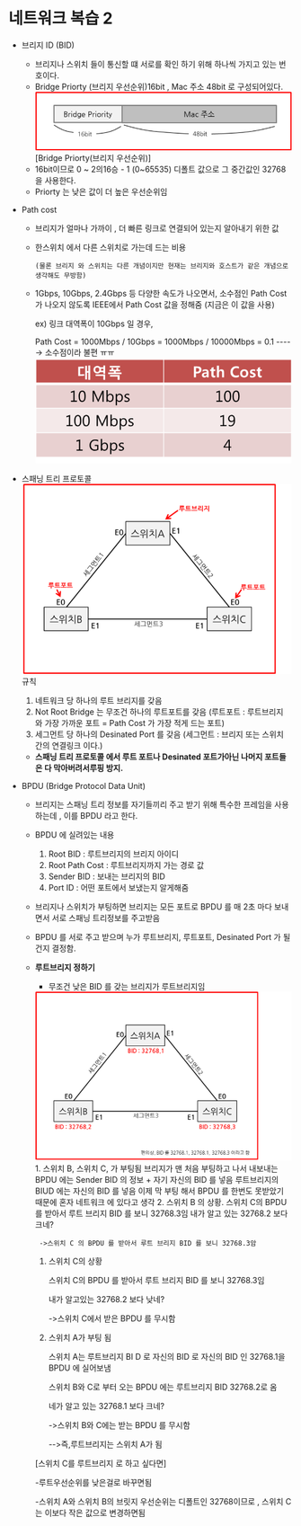 # 네트워크 복습 2

- 브리지 ID (BID)
  - 브리지나 스위치 들이 통신할 떄 서로를 확인 하기 위해 하나씩 가지고 있는 번호이다.
  - Bridge Priorty (브리지 우선순위)16bit , Mac 주소 48bit 로 구성되어있다.
    <img src="./image/a%20(1).png">
    [Bridge Priorty(브리지 우선순위)]
  - 16bit이므로  0 ~ 2의16승 - 1 (0~65535) 디폴트 값으로 그 중간값인 32768 을 사용한다.
  - Priorty 는 낮은 값이 더 높은 우선순위임
- Path cost 
  - 브리지가 얼마나 가까이 , 더 빠른 링크로 연결되어 있는지 알아내기 위한 값
  - 한스위치 에서 다른 스위치로 가는데 드는 비용
  
    ``` 
    (물론 브리지 와 스위치는 다른 개념이지만 현재는 브리지와 호스트가 같은 개념으로 생각해도 무방함)
    ```
  - 1Gbps, 10Gbps, 2.4Gbps 등 다양한 속도가 나오면서, 소수점인 Path Cost 가 나오지 않도록 IEEE에서 Path Cost 값을 정해줌 (지금은 이 값을 사용)
  
    ex) 링크 대역폭이 10Gbps 일 경우, 
      
    Path Cost = 1000Mbps / 10Gbps
    = 1000Mbps / 10000Mbps = 0.1 -----> 소수점이라 불편 ㅠㅠ
    <img src="./image/c.png">

- 스패닝 트리 프로토콜 
  <img src ="./image/e.png">
  규칙 
  
  1. 네트워크 당 하나의 루트 브리지를 갖음
  2. Not Root Bridge 는 무조건 하나의 루트포트를 갖음
  (루트포트 : 루트브리지 와 가장 가까운 포트 = Path Cost 가 가장 적게 드는 포트)
  3. 세그먼트 당 하나의 Desinated Port 를 갖음 
  (세그먼트 : 브리지 또는 스위치 간의 연결링크 이다.)
  - **스패닝 트리 프로토콜 에서 루트 포트나 Desinated 포트가아닌 나머지 포트들은 다 막아버려서루핑 방지.** 

- BPDU (Bridge Protocol Data Unit)
  - 브리지는 스패닝 트리 정보를 자기들끼리 주고 받기 위해 특수한 프레임을 사용하는데 , 이를 BPDU 라고 한다.
  - BPDU 에 실려있는 내용 
    1. Root BID : 루트브리지의 브리지 아이디
    2. Root Path Cost : 루트브리지까지 가는 경로 값
    3. Sender BID : 보내는 브리지의 BID
    4. Port ID : 어떤 포트에서 보냈는지 알게해줌

  - 브리지나 스위치가 부팅하면 브리지는 모든 포트로 BPDU 를 매 2초 마다 보내면서 서로 스패닝 트리정보를 주고받음
  - BPDU 를 서로 주고 받으며 누가 루트브리지, 루트포트, Desinated Port 가 될건지 결정함.
  
  * **루트브리지 정하기**
    - 무조건 낮은 BID 를 갖는 브리지가 루트브리지임
    <img  src="./image/f.png">
    1. 스위치 B, 스위치 C, 가 부팅됨
    브리지가 맨 처음 부팅하고 나서 내보내는 BPDU 에는 Sender BID 의 정보 + 자기 자신의 BID 를 넣음 루트브리지의 BIUD 에는 자신의 BID 를 넣음
    이제 막 부팅 해서 BPDU 를 한번도 못받았기 때문에 혼자 네트워크 에 있다고 생각
    2. 스위치 B 의 상황.
    스위치 C의 BPDU 를 받아서 루트 브리지 BID 를 보니 32768.3임
    내가 알고 있는 32768.2 보다 크네?

         ->스위치 C 의 BPDU 를 받아서 루트 브리지 BID 를 보니 32768.3암
    
         

      1. 스위치 C의 상황
   
         스위치 C의 BPDU 를 받아서 루트 브리지 BID 를 보니 32768.3임

         내가 알고있는 32768.2 보다 낮네?
          
         ->스위치 C에서 받은 BPDU 를 무시함

      4. 스위치 A가 부팅 됨 

          스위치 A는 루트브리지 BI        D 로 자신의 BID 로 자신의 BID 인 32768.1을 BPDU 에 실어보냄

         스위치 B와 C로 부터 오는 BPDU 에는 루트브리지 BID 32768.2로 옴

         네가 알고 있는 32768.1 보다 크네?

         ->스위치 B와 C에는 받는 BPDU 를 무시함

         -->즉,루트브리지는 스위치 A가 됨

      [스위치 C를 루트브리지 로 하고 싶다면]
      
      -루트우선순위를 낮은걸로 바꾸면됨

      -스위치 A와 스위치 B의 브릿지 우선순위는 디폴트인 32768이므로 , 스위치 C는 이보다 작은 값으로 변경하면됨

